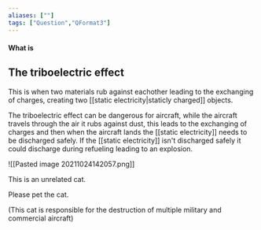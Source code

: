 ```yaml
---
aliases: [""]
tags: ["Question","QFormat3"]
---
```


#### What is
## The triboelectric effect
This is when two materials rub against eachother leading to the exchanging of charges, creating two [[static electricity|staticly charged]] objects.

The triboelectric effect can be dangerous for aircraft, while the aircraft travels through the air it rubs against dust, this leads to the exchanging of charges and then when the aircraft lands the [[static electricity]] needs to be discharged safely. If the [[static electricity]] isn't discharged safely it could discharge during refueling leading to an explosion.

![[Pasted image 20211024142057.png]]

This is an unrelated cat.

Please pet the cat.

(This cat is responsible for the destruction of multiple military and commercial aircraft)